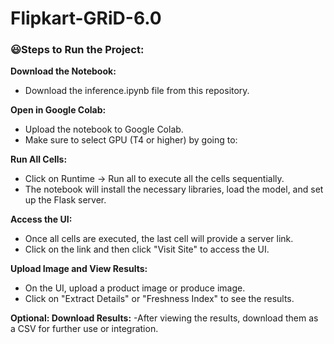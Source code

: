 # Flipkart-GRiD-6.0

### 😃Steps to Run the Project:

**Download the Notebook:**
- Download the inference.ipynb file from this repository.

**Open in Google Colab:**
- Upload the notebook to Google Colab.
- Make sure to select GPU (T4 or higher) by going to:

**Run All Cells:**
- Click on Runtime → Run all to execute all the cells sequentially.
- The notebook will install the necessary libraries, load the model, and set up the Flask server.

**Access the UI:**
- Once all cells are executed, the last cell will provide a server link.
- Click on the link and then click "Visit Site" to access the UI.

**Upload Image and View Results:**
- On the UI, upload a product image or produce image.
- Click on "Extract Details" or "Freshness Index" to see the results.

**Optional: Download Results:**
-After viewing the results, download them as a CSV for further use or integration.
